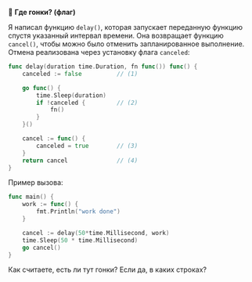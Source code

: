 🤔 **Где гонки? (флаг)**

Я написал функцию `delay()`, которая запускает переданную функцию спустя указанный интервал времени. Она возвращает функцию `cancel()`, чтобы можно было отменить запланированное выполнение. Отмена реализована через установку флага `canceled`:

```go
func delay(duration time.Duration, fn func()) func() {
    canceled := false          // (1)

    go func() {
        time.Sleep(duration)
        if !canceled {         // (2)
            fn()
        }
    }()

    cancel := func() {
        canceled = true        // (3)
    }
    return cancel              // (4) 
}

```

Пример вызова:

```go
func main() {
	work := func() {
		fmt.Println("work done")
	}

	cancel := delay(50*time.Millisecond, work)
	time.Sleep(50 * time.Millisecond)
	go cancel()
}
```

Как считаете, есть ли тут гонки? Если да, в каких строках?


